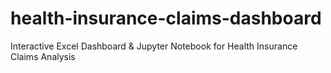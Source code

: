 # health-insurance-claims-dashboard
Interactive Excel Dashboard &amp; Jupyter Notebook for Health Insurance Claims Analysis
